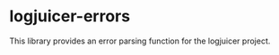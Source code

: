 logjuicer-errors
================

This library provides an error parsing function for the logjuicer project.
